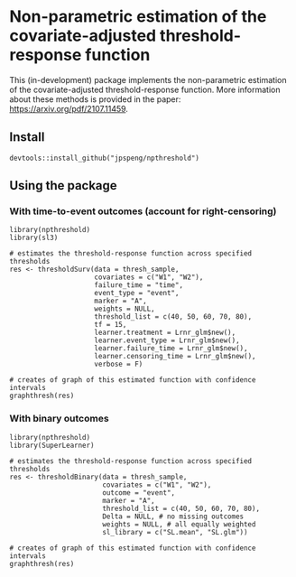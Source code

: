 # Non-parametric estimation of the covariate-adjusted threshold-response function

This (in-development) package implements the non-parametric estimation of the covariate-adjusted threshold-response function. More information about these methods is provided in the paper: https://arxiv.org/pdf/2107.11459.

## Install

```{r}
devtools::install_github("jpspeng/npthreshold")
```
## Using the package 

### With time-to-event outcomes (account for right-censoring)  

```{r}
library(npthreshold)
library(sl3)

# estimates the threshold-response function across specified thresholds
res <- thresholdSurv(data = thresh_sample,
                     covariates = c("W1", "W2"), 
                     failure_time = "time",
                     event_type = "event", 
                     marker = "A", 
                     weights = NULL, 
                     threshold_list = c(40, 50, 60, 70, 80),
                     tf = 15, 
                     learner.treatment = Lrnr_glm$new(),
                     learner.event_type = Lrnr_glm$new(),
                     learner.failure_time = Lrnr_glm$new(),
                     learner.censoring_time = Lrnr_glm$new(), 
                     verbose = F)

# creates of graph of this estimated function with confidence intervals
graphthresh(res)
```
### With binary outcomes 

```{r}
library(npthreshold)
library(SuperLearner)

# estimates the threshold-response function across specified thresholds
res <- thresholdBinary(data = thresh_sample,
                       covariates = c("W1", "W2"), 
                       outcome = "event", 
                       marker = "A", 
                       threshold_list = c(40, 50, 60, 70, 80),
                       Delta = NULL, # no missing outcomes
                       weights = NULL, # all equally weighted
                       sl_library = c("SL.mean", "SL.glm"))

# creates of graph of this estimated function with confidence intervals
graphthresh(res)
```

